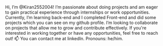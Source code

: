 Hi, I’m @Kiran2552004! I’m passionate about doing projects and am eager to gain practical experience through internships or work opportunities. Currently, I’m learning back-end and I completed Front-end and did some projects which you can see on my github profile. I’m looking to collaborate on projects that allow me to grow and contribute effectively. If you're interested in working together or have any opportunities, feel free to reach out! 📫 You can contact me at linkedIn. Pronouns: he/him.




<!---
Kiran2552004/Kiran2552004 is a ✨ special ✨ repository because its `README.md` (this file) appears on your GitHub profile.
You can click the Preview link to take a look at your changes.
--->
